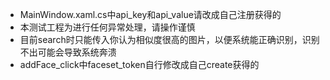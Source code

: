 - MainWindow.xaml.cs中api_key和api_value请改成自己注册获得的
- 本测试工程为进行任何异常处理，请操作谨慎
- 目前search时只能传入你认为相似度很高的图片，以便系统能正确识别，识别不出可能会导致系统奔溃
- addFace_click中faceset_token自行修改成自己create获得的